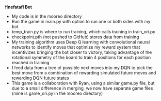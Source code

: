 **Hnefatafl Bot**
- My code is in the mooreo directory
- Run the game in main.py with option to run one or both sides with my bot
- temp_train.py is where to run training, which calls training in train_ori.py
- checkpoint.pth (not pushed to GitHub) stores data from training
- My training algorithm uses Deep Q learning with convolutional neural networks to identify moves that optimize my reward system that incentivizes bringing the bot closer to victory, taking advantage of the rotational symmetry of the board to train 4 positions for each position reached in training
- I feed data from a tree of possible next moves into my DQN to pick the best move from a combination of rewarding simulated future moves and rewarding DQN future states
- This game is a collaboration with Ryan, using a similar game.py file, but due to a small difference in merging, we now have separate game files (mine is game_ori.py in the mooreo directory)
